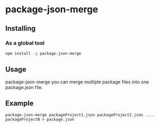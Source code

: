# package-json-merge

## Installing

### As a global tool

```sh
npm install -g package-json-merge
```

## Usage

package-json-merge you can merge multiple package files into one package.json file.

## Example

```
package-json-merge packageProject1.json packageProject2.json .... packageProjectN > package.json
```
